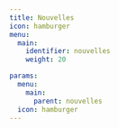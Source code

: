 ```yaml
---
title: Nouvelles
icon: hamburger
menu:
  main:
    identifier: nouvelles
    weight: 20

params:
  menu:
    main:
      parent: nouvelles
  icon: hamburger
---
```


